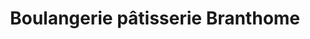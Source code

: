 ---
title: "Boulangerie pâtisserie Branthome"
url: /saint-urbain/boulangerie-patisserie-branthome/
shop: Bäckerei
---